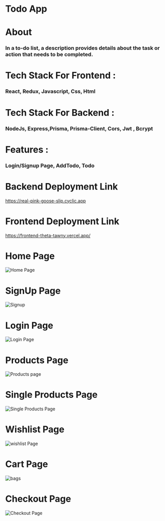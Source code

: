 <h1>Todo App</h1>

<h1>About</h1>

<h3>In a to-do list, a description provides details about the task or action that needs to be completed.</h3>


<h1>Tech Stack For Frontend :</h1> <h3>React, Redux, Javascript, Css, Html</h3>

<h1>Tech Stack For Backend :</h1> <h3>NodeJs, Express,Prisma, Prisma-Client, Cors, Jwt , Bcrypt</h3>

<h1>Features :</h1> <h3>Login/Signup Page, AddTodo, Todo</h3>

<h1>Backend Deployment Link </h1>

https://real-pink-goose-slip.cyclic.app


<h1>Frontend Deployment Link </h1>

https://frontend-theta-tawny.vercel.app/


<h1>Home Page</h1>

![Home Page](https://user-images.githubusercontent.com/110049484/221607896-5be7bcbf-4dfc-483a-be75-8f2042876b71.PNG)


<h1>SignUp Page</h1>


![Signup](https://user-images.githubusercontent.com/110049484/221609783-76412a0d-7d09-4980-847c-a3fb3af1130f.PNG)



<h1>Login Page</h1>

![Login Page](https://user-images.githubusercontent.com/110049484/221609576-a114c587-b5d9-42f7-b409-6d3809d16855.PNG)


<h1>Products Page</h1>

![Products page](https://user-images.githubusercontent.com/110049484/221613408-0da1e4b1-cc7b-4444-88f7-49311829c192.PNG)



<h1>Single Products Page</h1>

![Single Products Page](https://user-images.githubusercontent.com/110049484/221613627-48a56731-01dc-4d0e-9dcc-eb5b4e238f2a.PNG)



<h1>Wishlist Page</h1>

![wishlist Page](https://user-images.githubusercontent.com/110049484/221613776-575ab916-8872-491a-866f-0bb33aa1b268.PNG)



<h1>Cart Page</h1>


![bags](https://user-images.githubusercontent.com/110049484/221614176-7e6ab6c8-ffd3-4603-8308-854e35829813.PNG)




<h1>Checkout Page</h1>

![Checkout Page](https://user-images.githubusercontent.com/110049484/221614376-6c006498-f262-4134-a9ad-0892b17e3f79.PNG)






